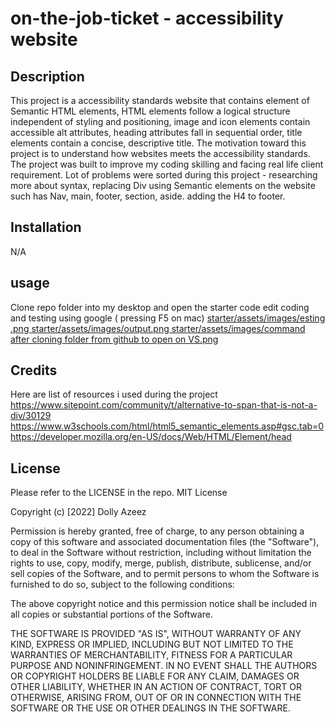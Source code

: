 # on-the-job-ticket - accessibility website
## Description
This project is a accessibility standards website that contains element of Semantic HTML elements, HTML elements follow a logical structure independent of styling and positioning, image and icon elements contain accessible alt attributes, heading attributes fall in sequential order, title elements contain a concise, descriptive title. 
The motivation toward this project is to understand how websites meets the accessibility standards. The project was built to improve my coding skilling and facing real life client requirement. 
Lot of problems were sorted during this project - researching more about syntax, replacing Div using Semantic elements on the website such has Nav, main, footer, section, aside. adding the H4 to footer.

## Installation
N/A

## usage
Clone repo folder into my desktop and open the starter code
edit coding and testing using google ( pressing F5 on mac) 
[starter/assets/images/esting .png 
starter/assets/images/output.png
starter/assets/images/command after cloning folder from github to open on VS.png](https://github.com/DollyA-bit/on-the-job-ticket/blob/abdbb00b6ad3c9c880c8f6d494586380fb48587c/testing%20.png)
## Credits
Here are list of resources i used during the project
https://www.sitepoint.com/community/t/alternative-to-span-that-is-not-a-div/30129
https://www.w3schools.com/html/html5_semantic_elements.asp#gsc.tab=0
https://developer.mozilla.org/en-US/docs/Web/HTML/Element/head

## License
Please refer to the LICENSE in the repo.
MIT License

Copyright (c) [2022] Dolly Azeez

Permission is hereby granted, free of charge, to any person obtaining a copy
of this software and associated documentation files (the "Software"), to deal
in the Software without restriction, including without limitation the rights
to use, copy, modify, merge, publish, distribute, sublicense, and/or sell
copies of the Software, and to permit persons to whom the Software is
furnished to do so, subject to the following conditions:

The above copyright notice and this permission notice shall be included in all
copies or substantial portions of the Software.

THE SOFTWARE IS PROVIDED "AS IS", WITHOUT WARRANTY OF ANY KIND, EXPRESS OR
IMPLIED, INCLUDING BUT NOT LIMITED TO THE WARRANTIES OF MERCHANTABILITY,
FITNESS FOR A PARTICULAR PURPOSE AND NONINFRINGEMENT. IN NO EVENT SHALL THE
AUTHORS OR COPYRIGHT HOLDERS BE LIABLE FOR ANY CLAIM, DAMAGES OR OTHER
LIABILITY, WHETHER IN AN ACTION OF CONTRACT, TORT OR OTHERWISE, ARISING FROM,
OUT OF OR IN CONNECTION WITH THE SOFTWARE OR THE USE OR OTHER DEALINGS IN THE
SOFTWARE.
